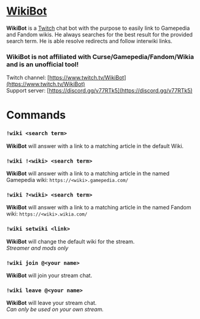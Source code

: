 # [WikiBot](https://www.twitch.tv/WikiBot)
**WikiBot** is a [Twitch](https://www.twitch.tv/) chat bot with the purpose to easily link to Gamepedia and Fandom wikis.
He always searches for the best result for the provided search term. He is able resolve redirects and follow interwiki links.

### WikiBot is not affiliated with Curse/Gamepedia/Fandom/Wikia and is an unofficial tool!

Twitch channel: [https://www.twitch.tv/WikiBot](https://www.twitch.tv/WikiBot)
<br>Support server: [https://discord.gg/v77RTk5](https://discord.gg/v77RTk5)

# Commands
### `!wiki <search term>`
**WikiBot** will answer with a link to a matching article in the default Wiki.

### `!wiki !<wiki> <search term>`
**WikiBot** will answer with a link to a matching article in the named Gamepedia wiki: `https://<wiki>.gamepedia.com/`

### `!wiki ?<wiki> <search term>`
**WikiBot** will answer with a link to a matching article in the named Fandom wiki: `https://<wiki>.wikia.com/`

### `!wiki setwiki <link>`
**WikiBot** will change the default wiki for the stream.
<br>*Streamer and mods only*

### `!wiki join @<your name>`
**WikiBot** will join your stream chat.

### `!wiki leave @<your name>`
**WikiBot** will leave your stream chat.
<br>*Can only be used on your own stream.*
